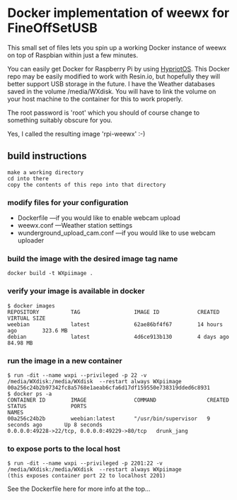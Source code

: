 # Docker implementation of weewx for FineOffSetUSB

This small set of files lets you spin up a working Docker instance of weewx on top of Raspbian within just a few minutes.

You can easily get Docker for Raspberry Pi by using [HypriotOS](http://blog.hypriot.com/).  This Docker repo may be easily modified to work with Resin.io, but hopefully they will better support USB storage in the future.  I have the Weather databases saved in the volume /media/WXdisk.  You will have to link the volume on your host machine to the container for this to work properly.

The root password is 'root' which you should of course change to something suitably obscure for you.

Yes, I called the resulting image 'rpi-weewx' :-)

## build instructions

    make a working directory
    cd into there
    copy the contents of this repo into that directory

### modify files for your configuration
* Dockerfile —if you would like to enable webcam upload
* weewx.conf —Weather station settings
* wunderground_upload_cam.conf —if you would like to use webcam uploader

### build the image with the desired image tag name
    docker build -t WXpiimage .

### verify your image is available in docker

    $ docker images
    REPOSITORY          TAG                 IMAGE ID            CREATED             VIRTUAL SIZE
    weebian             latest              62ae86bf4f67        14 hours ago        323.6 MB
    debian              latest              4d6ce913b130        4 days ago          84.98 MB

### run the image in a new container
    $ run -dit --name wxpi --privileged -p 22 -v /media/WXdisk:/media/WXdisk  --restart always WXpiimage
    00a256c24b2b97342fc8a5768e1aeab6cfa6d17df159550e738319dded6c8931
    $ docker ps -a
    CONTAINER ID        IMAGE               COMMAND                CREATED             STATUS              PORTS                                          NAMES
    00a256c24b2b        weebian:latest      "/usr/bin/supervisor   9 seconds ago       Up 8 seconds
    0.0.0.0:49228->22/tcp, 0.0.0.0:49229->80/tcp   drunk_jang

### to expose ports to the local host
    $ run -dit --name wxpi --privileged -p 2201:22 -v /media/WXdisk:/media/WXdisk  --restart always WXpiimage
    (this exposes container port 22 to localhost 2201)


See the Dockerfile here for more info at the top...
